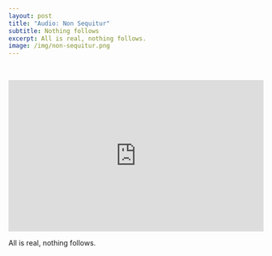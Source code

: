 ```yaml
---
layout: post
title: "Audio: Non Sequitur"
subtitle: Nothing follows
excerpt: All is real, nothing follows.
image: /img/non-sequitur.png
---
```

<p>&nbsp;</p>
<iframe width="100%" height="300" scrolling="no" frameborder="no" allow="autoplay" src="https://w.soundcloud.com/player/?url=https%3A//api.soundcloud.com/tracks/252321809&color=%23ff5500&auto_play=false&hide_related=false&show_comments=true&show_user=true&show_reposts=false&show_teaser=true&visual=true"></iframe>

All is real, nothing follows.
